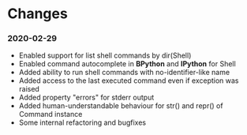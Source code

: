 # Changes

### 2020-02-29

* Enabled support for list shell commands by dir(Shell)
* Enabled command autocomplete in **BPython** and **IPython** for Shell
* Added ability to run shell commands with no-identifier-like name
* Added access to the last executed command even if exception was raised
* Added property "errors" for stderr output
* Added human-understandable behaviour for str() and repr() of Command instance
* Some internal refactoring and bugfixes
